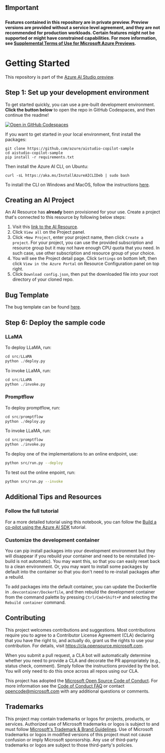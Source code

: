 ## ❗Important

**Features contained in this repository are in private preview. Preview versions are provided without a service level agreement, and they are not recommended for production workloads. Certain features might not be supported or might have constrained capabilities. For more information, see [Supplemental Terms of Use for Microsoft Azure Previews](https://azure.microsoft.com/en-us/support/legal/preview-supplemental-terms/).**

# Getting Started

This repository is part of the [Azure AI Studio preview](https://aka.ms/azureai/docs).

## Step 1: Set up your development environment

To get started quickly, you can use a pre-built development environment. **Click the button below** to open the repo in GitHub Codespaces, and then continue the readme!

[![Open in GitHub Codespaces](https://github.com/codespaces/badge.svg)](https://codespaces.new/Azure/aistudio-copilot-sample?quickstart=1)

If you want to get started in your local environment, first install the packages:
```
git clone https://github.com/azure/aistudio-copilot-sample
cd aistudio-copilot-sample
pip install -r requirements.txt
```

Then install the Azure AI CLI, on Ubuntu:
```
curl -sL https://aka.ms/InstallAzureAICLIDeb | sudo bash
```

To install the CLI on Windows and MacOS, follow the instructions [here](https://github.com/Azure/azureai-insiders/blob/main/previews/aistudio/how-to/use_azureai_sdk.md#install-the-cli).

## Creating an AI Project

An AI Resource has **already** been provisioned for your use. Create a project that's connected to this resource by following below steps:

1. Visit this [link to the AI Resource](https://int.ai.azure.com/manage/overview?wsid=/subscriptions/b17253fa-f327-42d6-9686-f3e553e24763/resourceGroups/rg-deploymentbugbash/providers/Microsoft.MachineLearningServices/workspaces/deployment_bug_bash&tid=72f988bf-86f1-41af-91ab-2d7cd011db47).
1. Click `View all` on the Project panel.
1. Click `+New Project`, enter your project name, then click `Create a project`. For your project, you can use the provided subscription and resource group but it may not have enough CPU quota that you need. In such case, use other subscription and resource group of your choice.
1. You will see the Project detail page. Click `Settings` on bottom left, then click `View in the Azure Portal` on Resource Configuration panel on top right.
1. Click `Download config.json`, then put the downloaded file into your root directory of your cloned repo.

<!--
```
python ./scripts/create_project.py --project-name <name of your project>
```

If you run into permission issues, ping in the chat and you will be given access to the test subscription.
-->

## Bug Template

The bug template can be found [here](https://aka.ms/aistudio/createbug).


## Step 6: Deploy the sample code

### LLaMA

To deploy LLaMA, run:

```python
cd src/LLaMA
python ./deploy.py
```

To invoke LLaMA, run:

```python
cd src/LLaMA
python ./invoke.py
```

### Promptflow

To deploy promptflow, run:

```python
cd src/promptflow
python ./deploy.py
```

To invoke LLaMA, run:

```python
cd src/promptflow
python ./invoke.py
```

To deploy one of the implementations to an online endpoint, use:
```bash
python src/run.py --deploy
```

To test out the online enpoint, run:
```bash
python src/run.py --invoke 
```

## Additional Tips and Resources


### Follow the full tutorial

For a more detailed tutorial using this notebook, you can follow the [Build a co-pilot using the Azure AI SDK](https://github.com/Azure/azureai-insiders/blob/aistudio-preview/previews/aistudio/tutorials/copilot_with_sdk.md) tutorial.

### Customize the development container

You can pip install packages into your development environment but they will disappear if you rebuild your container and need to be reinstalled (re-build is not automatic). You may want this, so that you can easily reset back to a clean environment. Or, you may want to install some packages by default into the container so that you don't need to re-install packages after a rebuild.

To add packages into the default container, you can update the Dockerfile in `.devcontainer/Dockerfile`, and then rebuild the development container from the command palette by pressing `Ctrl/Cmd+Shift+P` and selecting the `Rebuild container` command.

## Contributing

This project welcomes contributions and suggestions.  Most contributions require you to agree to a
Contributor License Agreement (CLA) declaring that you have the right to, and actually do, grant us
the rights to use your contribution. For details, visit https://cla.opensource.microsoft.com.

When you submit a pull request, a CLA bot will automatically determine whether you need to provide
a CLA and decorate the PR appropriately (e.g., status check, comment). Simply follow the instructions
provided by the bot. You will only need to do this once across all repos using our CLA.

This project has adopted the [Microsoft Open Source Code of Conduct](https://opensource.microsoft.com/codeofconduct/).
For more information see the [Code of Conduct FAQ](https://opensource.microsoft.com/codeofconduct/faq/) or
contact [opencode@microsoft.com](mailto:opencode@microsoft.com) with any additional questions or comments.

## Trademarks

This project may contain trademarks or logos for projects, products, or services. Authorized use of Microsoft 
trademarks or logos is subject to and must follow 
[Microsoft's Trademark & Brand Guidelines](https://www.microsoft.com/en-us/legal/intellectualproperty/trademarks/usage/general).
Use of Microsoft trademarks or logos in modified versions of this project must not cause confusion or imply Microsoft sponsorship.
Any use of third-party trademarks or logos are subject to those third-party's policies.

